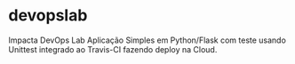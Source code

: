 # devopslab
Impacta DevOps Lab
Aplicação Simples em Python/Flask com teste usando Unittest integrado ao Travis-CI fazendo deploy na Cloud.
